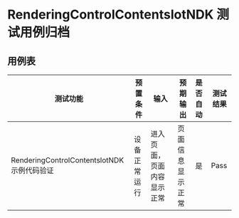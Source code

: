 # RenderingControlContentslotNDK 测试用例归档

## 用例表

| 测试功能            | 预置条件       | 输入                                    | 预期输出     | 是否自动 | 测试结果 |
| ------------------- | -------------- |---------------------------------------|----------| :------- | -------- |
| RenderingControlContentslotNDK示例代码验证    | 设备正常运行   | 进入页面，页面内容显示正常                   | 页面信息显示正常 | 是       | Pass     |